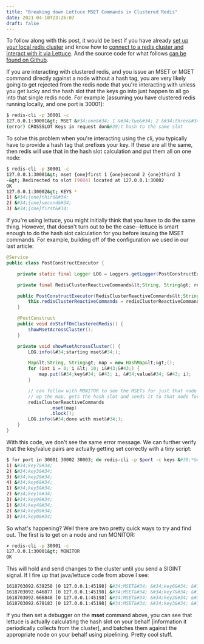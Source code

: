 ```yaml
---
title: "Breaking down Lettuce MSET Commands in Clustered Redis"
date: 2021-04-10T23:26:07
draft: false
---
```


To follow along with this post, it would be best if you have already [set up your local redis cluster](https://nickolasfisher.com/blog/Bootstrap-a-Local-Sharded-Redis-Cluster-in-Five-Minutes) and know how to [connect to a redis cluster and interact with it via Lettuce](https://nickolasfisher.com/blog/Configuring-Lettuce-to-work-with-Clustered-Redis). And the source code for what follows [can be found on Github](https://github.com/nfisher23/reactive-programming-webflux).

If you are interacting with clustered redis, and you issue an MSET or MGET command directly against a node without a hash tag, you are very likely going to get rejected from the redis node that you&#39;re interacting with unless you get lucky and the hash slot that the keys go into just happen to all go into that single redis node. For example \[assuming you have clustered redis running locally, and one port is 30001\]:

```bash
$ redis-cli -p 30001 -c
127.0.0.1:30001&gt; MSET &#34;one&#34; 1 &#34;two&#34; 2 &#34;three&#34; 3
(error) CROSSSLOT Keys in request don&#39;t hash to the same slot

```

To solve this problem when you&#39;re interacting using the cli, you typically have to provide a hash tag that prefixes your key. If these are all the same, then redis will use that in the hash slot calculation and put them all on one node:

```bash
$ redis-cli -p 30001 -c
127.0.0.1:30001&gt; mset {one}first 1 {one}second 2 {one}third 3
-&gt; Redirected to slot [9084] located at 127.0.0.1:30002
OK
127.0.0.1:30002&gt; KEYS *
1) &#34;{one}third&#34;
2) &#34;{one}second&#34;
3) &#34;{one}first&#34;

```

If you&#39;re using lettuce, you might initially think that you have to do the same thing. However, that doesn&#39;t turn out to be the case--lettuce is smart enough to do the hash slot calculation for you before issuing the MSET commands. For example, building off of the configuration we used in our last article:

```java
@Service
public class PostConstructExecutor {

    private static final Logger LOG = Loggers.getLogger(PostConstructExecutor.class);

    private final RedisClusterReactiveCommands&lt;String, String&gt; redisClusterReactiveCommands;

    public PostConstructExecutor(RedisClusterReactiveCommands&lt;String, String&gt; redisClusterReactiveCommands) {
        this.redisClusterReactiveCommands = redisClusterReactiveCommands;
    }

    @PostConstruct
    public void doStuffOnClusteredRedis() {
        showMsetAcrossCluster();
    }

    private void showMsetAcrossCluster() {
        LOG.info(&#34;starting mset&#34;);

        Map&lt;String, String&gt; map = new HashMap&lt;&gt;();
        for (int i = 0; i &lt; 10; i&#43;&#43;) {
            map.put(&#34;key&#34; &#43; i, &#34;value&#34; &#43; i);
        }

        // can follow with MONITOR to see the MSETs for just that node written, under the hood lettuce breaks
        // up the map, gets the hash slot and sends it to that node for you.
        redisClusterReactiveCommands
                .mset(map)
                .block();
        LOG.info(&#34;done with mset&#34;);
    }
}

```

With this code, we don&#39;t see the same error message. We can further verify that the key/value pairs are actually getting set correctly with a tiny script:

```bash
$ for port in 30001 30002 30003; do redis-cli -p $port -c keys &#39;*&#39;; done
1) &#34;key7&#34;
2) &#34;key3&#34;
3) &#34;key2&#34;
4) &#34;key6&#34;
1) &#34;key5&#34;
2) &#34;key1&#34;
3) &#34;key9&#34;
1) &#34;key4&#34;
2) &#34;key8&#34;
3) &#34;key0&#34;

```

So what&#39;s happening? Well there are two pretty quick ways to try and find out. The first is to get on a node and run MONITOR:

```bash
✗ redis-cli -p 30001 -c
127.0.0.1:30001&gt; MONITOR
OK

```

This will hold and send changes to the cluster until you send a SIGINT signal. If I fire up that java/lettuce code from above I see:

```bash
1618703092.639258 [0 127.0.0.1:45198] &#34;MSET&#34; &#34;key6&#34; &#34;value6&#34;
1618703092.646877 [0 127.0.0.1:45198] &#34;MSET&#34; &#34;key7&#34; &#34;value7&#34;
1618703092.666848 [0 127.0.0.1:45198] &#34;MSET&#34; &#34;key2&#34; &#34;value2&#34;
1618703092.678183 [0 127.0.0.1:45198] &#34;MSET&#34; &#34;key3&#34; &#34;value3&#34;

```

If you then set a debugger on the **mset** command above, you can see that lettuce is actually calculating the hash slot on your behalf \[information it periodically collects from the cluster\], and batches them against the appropriate node on your behalf using pipelining. Pretty cool stuff.
